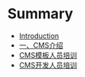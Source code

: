 # Summary

* [Introduction](README.md)
* [一、CMS介绍](chapter1.md)
* [CMS模板人员培训](chapter2.md)
* [CMS开发人员培训](charpter3.md)

